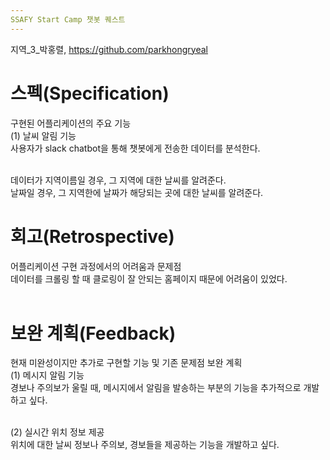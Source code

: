 ```yaml
---
SSAFY Start Camp 챗봇 퀘스트
---
```

지역_3_박홍렬, https://github.com/parkhongryeal

# 스펙(Specification)

구현된 어플리케이션의 주요 기능<br>
(1) 날씨 알림 기능<br>
사용자가 slack chatbot을 통해 챗봇에게 전송한 데이터를 분석한다.<br><br>

데이터가 지역이름일 경우, 그 지역에 대한 날씨를 알려준다.<br>
날짜일 경우, 그 지역한에 날짜가 해당되는 곳에 대한 날씨를 알려준다.

# 회고(Retrospective)

어플리케이션 구현 과정에서의 어려움과 문제점<br>
데이터를 크롤링 할 때 클로링이 잘 안되는 홈페이지 때문에 어려움이 있었다.<br><br>

# 보완 계획(Feedback)

현재 미완성이지만 추가로 구현할 기능 및 기존 문제점 보완 계획<br>
(1) 메시지 알림 기능<br>
경보나 주의보가 울릴 때, 메시지에서 알림을 발송하는 부분의 기능을 추가적으로 개발하고 싶다.<br><br>

(2) 실시간 위치 정보 제공<br>
위치에 대한 날씨 정보나 주의보, 경보들을 제공하는 기능을 개발하고 싶다.<br>
